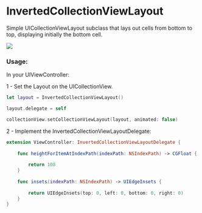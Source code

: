 # InvertedCollectionViewLayout

Simple UICollectionViewLayout subclass that lays out cells from bottom to top, displaying initially the bottom cell.

![](http://i.imgur.com/bUKnIAB.png)


### Usage:

In your UIViewController: 

1 - Set the Layout on the UICollectionView.

```swift
let layout = InvertedCollectionViewLayout()

layout.delegate = self

collectionView.setCollectionViewLayout(layout, animated: false)
```

2 - Implement the InvertedCollectionViewLayoutDelegate:

```swift
extension ViewController: InvertedCollectionViewLayoutDelegate {
    
    func heightForItemAtIndexPath(indexPath: NSIndexPath) -> CGFloat {
        
        return 100
    }
    
    func insets(indexPath: NSIndexPath) -> UIEdgeInsets {
        
        return UIEdgeInsets(top: 0, left: 0, bottom: 0, right: 0)
    }
}
```
